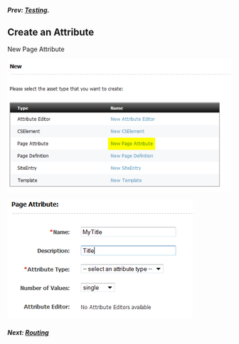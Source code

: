 
##### Prev:  [Testing](Testing.md).


## Create an Attribute

New Page Attribute

![New Page Attribute](../img/snap4806.png)


![New Page Attribute ](../img/snap4829.png)



##### Next:  [Routing](Routing.md)

